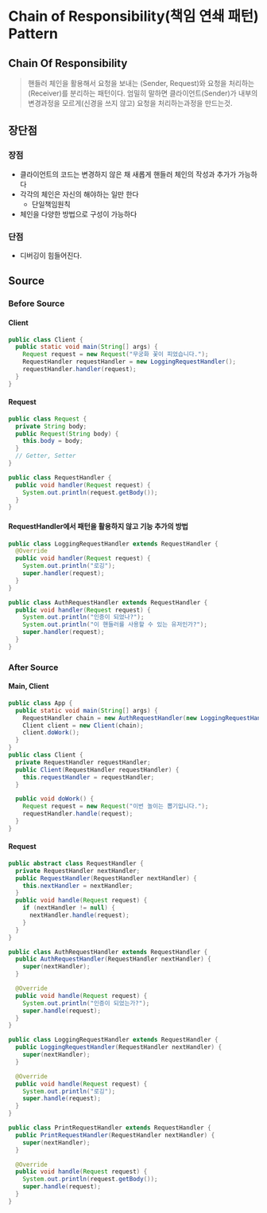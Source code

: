 # Chain of Responsibility(책임 연쇄 패턴) Pattern

## Chain Of Responsibility

> 핸들러 체인을 활용해서 요청을 보내는 (Sender, Request)와 요청을 처리하는 (Receiver)를 분리하는 패턴이다.
> 엄밀히 말하면 클라이언트(Sender)가 내부의 변경과정을 모르게(신경을 쓰지 않고) 요청을 처리하는과정을 만드는것.

## 장단점

### 장점

- 클라이언트의 코드는 변경하지 않은 채 새롭게 핸들러 체인의 작성과 추가가 가능하다
- 각각의 체인은 자신의 해야하는 일만 한다
  - 단일책임원칙
- 체인을 다양한 방법으로 구성이 가능하다

### 단점

- 디버깅이 힘들어진다.

## Source

### Before Source

#### Client

```java
public class Client {
  public static void main(String[] args) {
    Request request = new Request("무궁화 꽃이 피었습니다.");
    RequestHandler requestHandler = new LoggingRequestHandler();
    requestHandler.handler(request);
  }
}
```

#### Request

```java
public class Request {
  private String body;
  public Request(String body) {
    this.body = body;
  }
  // Getter, Setter
}

public class RequestHandler {
  public void handler(Request request) {
    System.out.println(request.getBody());
  }
}
```

#### RequestHandler에서 패턴을 활용하지 않고 기능 추가의 방법

```java
public class LoggingRequestHandler extends RequestHandler {
  @Override
  public void handler(Request request) {
    System.out.println("로깅");
    super.handler(request);
  }
}

public class AuthRequestHandler extends RequestHandler {
  public void handler(Request request) {
    System.out.println("인증이 되었나?");
    System.out.println("이 핸들러를 사용할 수 있는 유저인가?");
    super.handler(request);
  }
}
```

### After Source

#### Main, Client

```java
public class App {
  public static void main(String[] args) {
    RequestHandler chain = new AuthRequestHandler(new LoggingRequestHandler(new PrintRequestHandler(null)));
    Client client = new Client(chain);
    client.doWork();
  }
}
public class Client {
  private RequestHandler requestHandler;
  public Client(RequestHandler requestHandler) {
    this.requestHandler = requestHandler;
  }

  public void doWork() {
    Request request = new Request("이번 놀이는 뽑기입니다.");
    requestHandler.handle(request);
  }
}
```

#### Request

```java
public abstract class RequestHandler {
  private RequestHandler nextHandler;
  public RequestHandler(RequestHandler nextHandler) {
    this.nextHandler = nextHandler;
  }
  public void handle(Request request) {
    if (nextHandler != null) {
      nextHandler.handle(request);
    }
  }
}

public class AuthRequestHandler extends RequestHandler {
  public AuthRequestHandler(RequestHandler nextHandler) {
    super(nextHandler);
  }

  @Override
  public void handle(Request request) {
    System.out.println("인증이 되었는가?");
    super.handle(request);
  }
}

public class LoggingRequestHandler extends RequestHandler {
  public LoggingRequestHandler(RequestHandler nextHandler) {
    super(nextHandler);
  }

  @Override
  public void handle(Request request) {
    System.out.println("로깅");
    super.handle(request);
  }
}

public class PrintRequestHandler extends RequestHandler {
  public PrintRequestHandler(RequestHandler nextHandler) {
    super(nextHandler);
  }

  @Override
  public void handle(Request request) {
    System.out.println(request.getBody());
    super.handle(request);
  }
}
```
